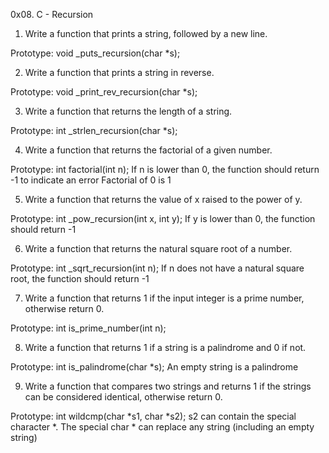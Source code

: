 0x08. C - Recursion

1. Write a function that prints a string, followed by a new line.

Prototype: void _puts_recursion(char *s);

2. Write a function that prints a string in reverse.

Prototype: void _print_rev_recursion(char *s);

3. Write a function that returns the length of a string.

Prototype: int _strlen_recursion(char *s);

4. Write a function that returns the factorial of a given number.

Prototype: int factorial(int n);
If n is lower than 0, the function should return -1 to indicate an error
Factorial of 0 is 1

5. Write a function that returns the value of x raised to the power of y.

Prototype: int _pow_recursion(int x, int y);
If y is lower than 0, the function should return -1

6. Write a function that returns the natural square root of a number.

Prototype: int _sqrt_recursion(int n);
If n does not have a natural square root, the function should return -1

7. Write a function that returns 1 if the input integer is a prime number, otherwise return 0.

Prototype: int is_prime_number(int n);

8. Write a function that returns 1 if a string is a palindrome and 0 if not.

Prototype: int is_palindrome(char *s);
An empty string is a palindrome

9. Write a function that compares two strings and returns 1 if the strings can be considered identical, otherwise return 0.

Prototype: int wildcmp(char *s1, char *s2);
s2 can contain the special character *.
The special char * can replace any string (including an empty string)
